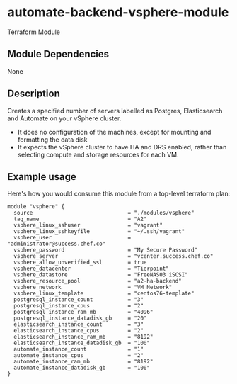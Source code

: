 # automate-backend-vsphere-module

Terraform Module

## Module Dependencies
None

## Description
Creates a specified number of servers labelled as Postgres, Elasticsearch and Automate on your vSphere cluster.
- It does no configuration of the machines, except for mounting and formatting the data disk
- It expects the vSphere cluster to have HA and DRS enabled, rather than selecting compute and storage resources for each VM.

## Example usage
Here's how you would consume this module from a top-level terraform plan:

```
module "vsphere" {
  source                              = "./modules/vsphere"
  tag_name                            = "A2"
  vsphere_linux_sshuser               = "vagrant"
  vsphere_linux_sshkeyfile            = "~/.ssh/vagrant"
  vsphere_user                        = "administrator@success.chef.co"
  vsphere_password                    = "My Secure Password"
  vsphere_server                      = "vcenter.success.chef.co"
  vsphere_allow_unverified_ssl        = true
  vsphere_datacenter                  = "Tierpoint"
  vsphere_datastore                   = "FreeNAS03 iSCSI"
  vsphere_resource_pool               = "a2-ha-backend"
  vsphere_network                     = "VM Network"
  vsphere_linux_template              = "centos76-template"
  postgresql_instance_count           = "3"
  postgresql_instance_cpus            = "2"
  postgresql_instance_ram_mb          = "4096"
  postgresql_instance_datadisk_gb     = "20"
  elasticsearch_instance_count        = "3"
  elasticsearch_instance_cpus         = "2"
  elasticsearch_instance_ram_mb       = "8192"
  elasticsearch_instance_datadisk_gb  = "100"
  automate_instance_count             = "1"
  automate_instance_cpus              = "2"
  automate_instance_ram_mb            = "8192"
  automate_instance_datadisk_gb       = "100"
}
```
